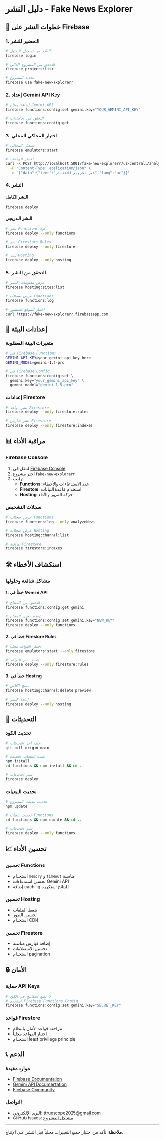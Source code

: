# دليل النشر - Fake News Explorer

## 🚀 خطوات النشر على Firebase

### 1. التحضير للنشر

```bash
# التأكد من تسجيل الدخول
firebase login

# التحقق من المشروع الحالي
firebase projects:list

# تحديد المشروع
firebase use fake-new-explorerr
```

### 2. إعداد Gemini API Key

```bash
# إضافة مفتاح Gemini API
firebase functions:config:set gemini.key="YOUR_GEMINI_API_KEY"

# التحقق من الإعدادات
firebase functions:config:get
```

### 3. اختبار المحاكي المحلي

```bash
# تشغيل المحاكي
firebase emulators:start

# اختبار الوظائف
curl -X POST http://localhost:5001/fake-new-explorerr/us-central1/analyzeNews \
  -H "Content-Type: application/json" \
  -d '{"data":{"text":"خبر تجريبي للاختبار","lang":"ar"}}'
```

### 4. النشر

#### النشر الكامل
```bash
firebase deploy
```

#### النشر التدريجي
```bash
# نشر Functions أولاً
firebase deploy --only functions

# نشر Firestore Rules
firebase deploy --only firestore

# نشر Hosting
firebase deploy --only hosting
```

### 5. التحقق من النشر

```bash
# عرض معلومات النشر
firebase hosting:sites:list

# عرض سجلات Functions
firebase functions:log

# اختبار الموقع المنشور
curl https://fake-new-explorerr.firebaseapp.com
```

## 🔧 إعدادات البيئة

### متغيرات البيئة المطلوبة

```bash
# في Firebase Functions
GEMINI_API_KEY=your_gemini_api_key_here
GEMINI_MODEL=gemini-1.5-pro

# في Firebase Config
firebase functions:config:set \
  gemini.key="your_gemini_api_key" \
  gemini.model="gemini-1.5-pro"
```

### إعدادات Firestore

```bash
# نشر قواعد Firestore
firebase deploy --only firestore:rules

# نشر فهارس Firestore
firebase deploy --only firestore:indexes
```

## 📊 مراقبة الأداء

### Firebase Console
1. انتقل إلى [Firebase Console](https://console.firebase.google.com)
2. اختر مشروع `fake-new-explorerr`
3. راقب:
   - **Functions**: عدد الاستدعاءات والأخطاء
   - **Firestore**: استخدام قاعدة البيانات
   - **Hosting**: حركة المرور والأداء

### سجلات التشخيص

```bash
# عرض سجلات Functions
firebase functions:log --only analyzeNews

# عرض سجلات Hosting
firebase hosting:channel:list

# مراقبة Firestore
firebase firestore:indexes
```

## 🛠️ استكشاف الأخطاء

### مشاكل شائعة وحلولها

#### 1. خطأ في Gemini API
```bash
# التحقق من المفتاح
firebase functions:config:get gemini

# إعادة تعيين المفتاح
firebase functions:config:set gemini.key="NEW_KEY"
firebase deploy --only functions
```

#### 2. خطأ في Firestore Rules
```bash
# اختبار القواعد محلياً
firebase emulators:start --only firestore

# إعادة نشر القواعد
firebase deploy --only firestore:rules
```

#### 3. خطأ في Hosting
```bash
# مسح الكاش
firebase hosting:channel:delete preview

# إعادة النشر
firebase deploy --only hosting
```

## 🔄 التحديثات

### تحديث الكود
```bash
# جلب آخر التحديثات
git pull origin main

# تثبيت التبعيات الجديدة
npm install
cd functions && npm install && cd ..

# نشر التحديثات
firebase deploy
```

### تحديث التبعيات
```bash
# تحديث تبعيات المشروع
npm update

# تحديث تبعيات Functions
cd functions && npm update && cd ..

# نشر التحديثات
firebase deploy --only functions
```

## 📈 تحسين الأداء

### تحسين Functions
- استخدام `memory` و `timeout` مناسبة
- تحسين استدعاءات Gemini API
- إضافة caching للنتائج المتكررة

### تحسين Hosting
- ضغط الملفات
- تحسين الصور
- استخدام CDN

### تحسين Firestore
- إضافة فهارس مناسبة
- تحسين الاستعلامات
- استخدام pagination

## 🔒 الأمان

### حماية API Keys
```bash
# لا تضع المفاتيح في الكود
# استخدم Firebase Functions Config
firebase functions:config:set gemini.key="SECRET_KEY"
```

### قواعد Firestore
- مراجعة قواعد الأمان بانتظام
- اختبار القواعد محلياً
- استخدام least privilege principle

## 📞 الدعم

### موارد مفيدة
- [Firebase Documentation](https://firebase.google.com/docs)
- [Gemini API Documentation](https://ai.google.dev/docs)
- [Firebase Community](https://firebase.community)

### التواصل
- البريد الإلكتروني: ttruescope2025@gmail.com
- GitHub Issues: [مشاكل المشروع](https://github.com/your-repo/issues)

---

**ملاحظة**: تأكد من اختبار جميع التغييرات محلياً قبل النشر على الإنتاج.

